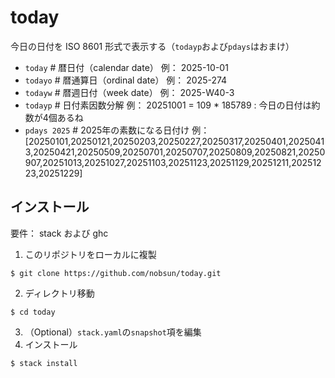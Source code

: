 # today
今日の日付を ISO 8601 形式で表示する（`todayp`および`pdays`はおまけ）

- `today`   # 暦日付（calendar date） 例： 2025-10-01
- `todayo`  # 暦通算日（ordinal date） 例： 2025-274
- `todayw`  # 暦週日付（week date） 例： 2025-W40-3
- `todayp`  # 日付素因数分解  例： 20251001 = 109 * 185789 : 今日の日付は約数が4個あるね
- `pdays 2025` # 2025年の素数になる日付け  例： [20250101,20250121,20250203,20250227,20250317,20250401,20250413,20250421,20250509,20250701,20250707,20250809,20250821,20250907,20251013,20251027,20251103,20251123,20251129,20251211,20251223,20251229]

## インストール

要件： stack および ghc

1. このリポジトリをローカルに複製
```
$ git clone https://github.com/nobsun/today.git
```
2. ディレクトリ移動
```
$ cd today
```
3. （Optional）`stack.yaml`の`snapshot`項を編集
4. インストール
```
$ stack install
```
